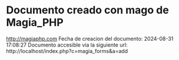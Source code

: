 # Documento creado con mago de Magia_PHP 
http://magiaphp.com 
Fecha de creacion del documento: 2024-08-31 17:08:27 
Documento accesible via la siguiente url:  
http://localhost/index.php?c=magia_forms&a=add 

